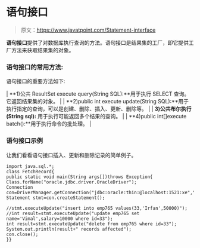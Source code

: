 # 语句接口

> 原文：<https://www.javatpoint.com/Statement-interface>

**语句接口**提供了对数据库执行查询的方法。语句接口是结果集的工厂，即它提供工厂方法来获取结果集的对象。

### 语句接口的常用方法:

语句接口的重要方法如下:

| **1)公共 ResultSet execute query(String SQL):**用于执行 SELECT 查询。它返回结果集的对象。 |
| **2)public int execute update(String SQL):**用于执行指定的查询，可以是创建、删除、插入、更新、删除等。 |
| **3)公共布尔执行(String sql):** 用于执行可能返回多个结果的查询。 |
| **4)public int[]execute batch():**用于执行命令的批处理。 |

### 语句接口示例

让我们看看语句接口插入、更新和删除记录的简单例子。

```
import java.sql.*;
class FetchRecord{
public static void main(String args[])throws Exception{
Class.forName("oracle.jdbc.driver.OracleDriver");
Connection con=DriverManager.getConnection("jdbc:oracle:thin:@localhost:1521:xe","system","oracle");
Statement stmt=con.createStatement();

//stmt.executeUpdate("insert into emp765 values(33,'Irfan',50000)");
//int result=stmt.executeUpdate("update emp765 set name='Vimal',salary=10000 where id=33");
int result=stmt.executeUpdate("delete from emp765 where id=33");
System.out.println(result+" records affected");
con.close();
}}

```